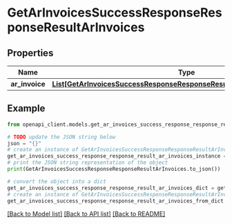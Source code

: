# GetArInvoicesSuccessResponseResponseResultArInvoices


## Properties

Name | Type | Description | Notes
------------ | ------------- | ------------- | -------------
**ar_invoice** | [**List[GetArInvoicesSuccessResponseResponseResultArInvoicesArInvoiceInner]**](GetArInvoicesSuccessResponseResponseResultArInvoicesArInvoiceInner.md) |  | 

## Example

```python
from openapi_client.models.get_ar_invoices_success_response_response_result_ar_invoices import GetArInvoicesSuccessResponseResponseResultArInvoices

# TODO update the JSON string below
json = "{}"
# create an instance of GetArInvoicesSuccessResponseResponseResultArInvoices from a JSON string
get_ar_invoices_success_response_response_result_ar_invoices_instance = GetArInvoicesSuccessResponseResponseResultArInvoices.from_json(json)
# print the JSON string representation of the object
print(GetArInvoicesSuccessResponseResponseResultArInvoices.to_json())

# convert the object into a dict
get_ar_invoices_success_response_response_result_ar_invoices_dict = get_ar_invoices_success_response_response_result_ar_invoices_instance.to_dict()
# create an instance of GetArInvoicesSuccessResponseResponseResultArInvoices from a dict
get_ar_invoices_success_response_response_result_ar_invoices_from_dict = GetArInvoicesSuccessResponseResponseResultArInvoices.from_dict(get_ar_invoices_success_response_response_result_ar_invoices_dict)
```
[[Back to Model list]](../README.md#documentation-for-models) [[Back to API list]](../README.md#documentation-for-api-endpoints) [[Back to README]](../README.md)


